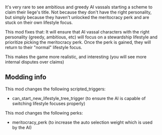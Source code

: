 It's very rare to see ambitious and greedy AI vassals starting a scheme to claim their liege's title. Not because they don't have the right personality, but simply because they haven't unlocked the meritocracy perk and are stuck on their own lifestyle focus.

This mod fixes that: It will ensure that AI vassal characters with the right personality (greedy, ambitious, etc) will focus on a stewardship lifestyle and prioritize picking the meritocracy perk. Once the perk is gained, they will return to their "normal" lifestyle focus.

This makes the game more realistic, and interesting (you will see more internal disputes over claims)

## Modding info

This mod changes the following scripted_triggers:
* can_start_new_lifestyle_tree_trigger (to ensure the AI is capable of switching lifestyle focuses properly)

This mod changes the following perks:
* meritocracy_perk (to increase the auto selection weight which is used by the AI)